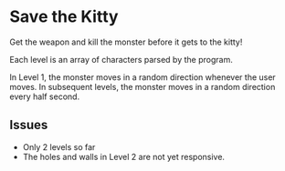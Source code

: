 Save the Kitty
==============

Get the weapon and kill the monster before it gets to the kitty!

Each level is an array of characters parsed by the program.

In Level 1, the monster moves in a random direction whenever the user moves. In subsequent levels, the monster moves in a random direction every half second.

## Issues

* Only 2 levels so far
* The holes and walls in Level 2 are not yet responsive.